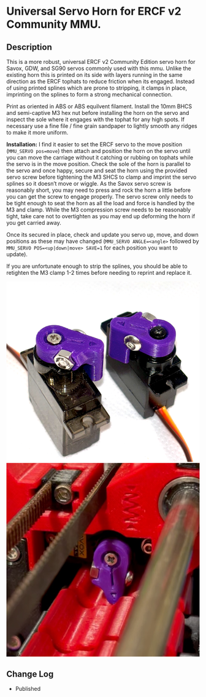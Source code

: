 # Universal Servo Horn for ERCF v2 Community MMU.

## Description

This is a more robust, universal ERCF v2 Community Edition servo horn for Savox, GDW, and SG90 servos commonly used with this mmu. Unlike the existing horn this is printed on its side with layers running in the same direction as the ERCF tophats to reduce friction when its engaged. Instead of using printed splines which are prone to stripping, it clamps in place, imprinting on the splines to form a strong mechanical connection.

Print as oriented in ABS or ABS equilvent filament. Install the 10mm BHCS and semi-captive M3 hex nut before installing the horn on the servo and inspect the sole where it engages with the tophat for any high spots. If necessary use a fine file / fine grain sandpaper to lightly smooth any ridges to make it more uniform. 

**Installation:** I find it easier to set the ERCF servo to the move position (``MMU_SERVO pos=move``) then attach and position the horn on the servo until you can move the carriage without it catching or rubbing on tophats while the servo is in the move position. Check the sole of the horn is parallel to the servo and once happy, secure and seat the horn using the provided servo screw before tightening the M3 SHCS to clamp and imprint the servo splines so it doesn’t move or wiggle. As the Savox servo screw is reasonably short, you may need to press and rock the horn a little before you can get the screw to engage properly.  The servo screw only needs to be tight enough to seat the horn as all the load and force is handled by the M3 and clamp. While the M3 compression screw needs to be reasonably tight, take care not to overtighten as you may end up deforming the horn if you get carried away.

Once its secured in place, check and update you servo up, move, and down positions as these may have changed (``MMU_SERVO ANGLE=<angle>`` followed by ``MMU_SERVO POS=<up|down|move> SAVE=1`` for each position you want to update).

If you are unfortunate enough to strip the splines, you should be able to retighten the M3 clamp 1-2 times before needing to reprint and replace it.

![Universal Servo Horn.png](images/Servo_Horn_1.png)
![Universal Servo Horn.png](images/Servo_Horn_2.jpeg)

## Change Log


* Published
